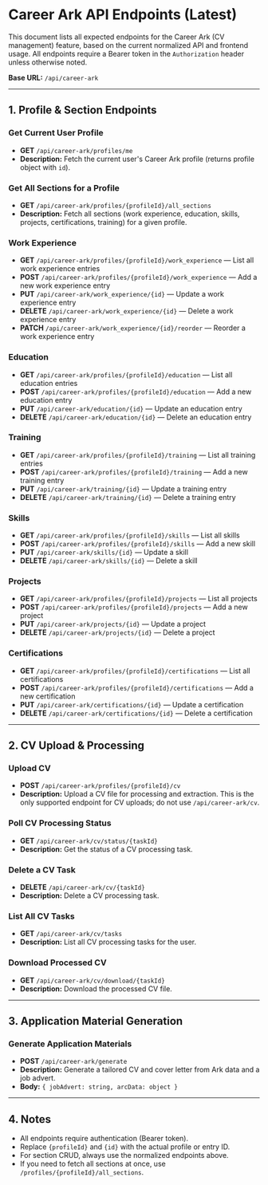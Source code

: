 # Career Ark API Endpoints (Latest)

This document lists all expected endpoints for the Career Ark (CV management) feature, based on the current normalized API and frontend usage. All endpoints require a Bearer token in the `Authorization` header unless otherwise noted.

**Base URL:** `/api/career-ark`

---

## 1. Profile & Section Endpoints

### Get Current User Profile
- **GET** `/api/career-ark/profiles/me`
- **Description:** Fetch the current user's Career Ark profile (returns profile object with `id`).

### Get All Sections for a Profile
- **GET** `/api/career-ark/profiles/{profileId}/all_sections`
- **Description:** Fetch all sections (work experience, education, skills, projects, certifications, training) for a given profile.

### Work Experience
- **GET** `/api/career-ark/profiles/{profileId}/work_experience` — List all work experience entries
- **POST** `/api/career-ark/profiles/{profileId}/work_experience` — Add a new work experience entry
- **PUT** `/api/career-ark/work_experience/{id}` — Update a work experience entry
- **DELETE** `/api/career-ark/work_experience/{id}` — Delete a work experience entry
- **PATCH** `/api/career-ark/work_experience/{id}/reorder` — Reorder a work experience entry

### Education
- **GET** `/api/career-ark/profiles/{profileId}/education` — List all education entries
- **POST** `/api/career-ark/profiles/{profileId}/education` — Add a new education entry
- **PUT** `/api/career-ark/education/{id}` — Update an education entry
- **DELETE** `/api/career-ark/education/{id}` — Delete an education entry

### Training
- **GET** `/api/career-ark/profiles/{profileId}/training` — List all training entries
- **POST** `/api/career-ark/profiles/{profileId}/training` — Add a new training entry
- **PUT** `/api/career-ark/training/{id}` — Update a training entry
- **DELETE** `/api/career-ark/training/{id}` — Delete a training entry

### Skills
- **GET** `/api/career-ark/profiles/{profileId}/skills` — List all skills
- **POST** `/api/career-ark/profiles/{profileId}/skills` — Add a new skill
- **PUT** `/api/career-ark/skills/{id}` — Update a skill
- **DELETE** `/api/career-ark/skills/{id}` — Delete a skill

### Projects
- **GET** `/api/career-ark/profiles/{profileId}/projects` — List all projects
- **POST** `/api/career-ark/profiles/{profileId}/projects` — Add a new project
- **PUT** `/api/career-ark/projects/{id}` — Update a project
- **DELETE** `/api/career-ark/projects/{id}` — Delete a project

### Certifications
- **GET** `/api/career-ark/profiles/{profileId}/certifications` — List all certifications
- **POST** `/api/career-ark/profiles/{profileId}/certifications` — Add a new certification
- **PUT** `/api/career-ark/certifications/{id}` — Update a certification
- **DELETE** `/api/career-ark/certifications/{id}` — Delete a certification

---

## 2. CV Upload & Processing

### Upload CV
- **POST** `/api/career-ark/profiles/{profileId}/cv`
- **Description:** Upload a CV file for processing and extraction. This is the only supported endpoint for CV uploads; do not use `/api/career-ark/cv`.

### Poll CV Processing Status
- **GET** `/api/career-ark/cv/status/{taskId}`
- **Description:** Get the status of a CV processing task.

### Delete a CV Task
- **DELETE** `/api/career-ark/cv/{taskId}`
- **Description:** Delete a CV processing task.

### List All CV Tasks
- **GET** `/api/career-ark/cv/tasks`
- **Description:** List all CV processing tasks for the user.

### Download Processed CV
- **GET** `/api/career-ark/cv/download/{taskId}`
- **Description:** Download the processed CV file.

---

## 3. Application Material Generation

### Generate Application Materials
- **POST** `/api/career-ark/generate`
- **Description:** Generate a tailored CV and cover letter from Ark data and a job advert.
- **Body:** `{ jobAdvert: string, arcData: object }`

---

## 4. Notes
- All endpoints require authentication (Bearer token).
- Replace `{profileId}` and `{id}` with the actual profile or entry ID.
- For section CRUD, always use the normalized endpoints above.
- If you need to fetch all sections at once, use `/profiles/{profileId}/all_sections`. 